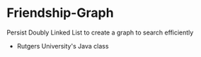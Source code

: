 # Friendship-Graph
Persist Doubly Linked List to create a graph to search efficiently
- Rutgers University's Java class
